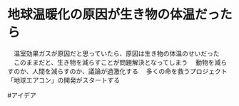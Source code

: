 # 地球温暖化の原因が生き物の体温だったら
　温室効果ガスが原因だと思っていたら、原因は生き物の体温のせいだった
　このままだと、生き物を減らすことが問題解決となってしまう
　動物を減らすのか、人間を減らすのか、議論が過激化する
　多くの命を救うプロジェクト「地球エアコン」の開発がスタートする

#アイデア
